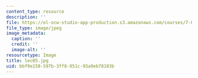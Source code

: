 ```yaml
---
content_type: resource
description: ''
file: https://ol-ocw-studio-app-production.s3.amazonaws.com/courses/7-012-introduction-to-biology-fall-2004/bbf9e158597b3ff8951c93a9eb78183b_lec05.jpg
file_type: image/jpeg
image_metadata:
  caption: ''
  credit: ''
  image-alt: ''
resourcetype: Image
title: lec05.jpg
uid: bbf9e158-597b-3ff8-951c-93a9eb78183b
---
```


